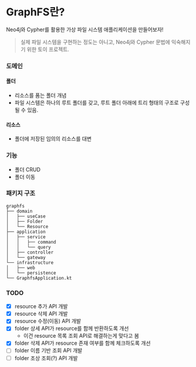# GraphFS란?
Neo4j와 Cypher를 활용한 가상 파일 시스템 애플리케이션을 만들어보자!
> 실제 파일 시스템을 구현하는 정도는 아니고, Neo4j와 Cypher 문법에 익숙해지기 위한 토이 프로젝트.

### 도메인
#### 폴더
- 리소스를 품는 폴더 개념
- 파일 시스템은 하나의 루트 폴더를 갖고, 루트 폴더 아래에 트리 형태의 구조로 구성될 수 있음.

#### 리소스
- 폴더에 저장된 임의의 리소스를 대변

### 기능
- 폴더 CRUD
- 폴더 이동

### 패키지 구조
```
graphfs
├── domain
│   ├── useCase
│   ├── Folder
│   └── Resource
├── application
│   ├── service
│   │   ├── command
│   │   └── query        
│   ├── controller
│   └── gateway
└── infrastructure
│   ├── web
│   └── persistence
└── GraphfsApplication.kt    
```

### TODO
- [x] resource 추가 API 개발
- [x] resource 삭제 API 개발
- [x] resource 수정(이동) API 개발
- [x] folder 상세 API가 resource를 함께 반환하도록 개선
  - 이건 resource 목록 조회 API로 해결하는게 맞다고 봄
- [x] folder 삭제 API가 resource 존재 여부를 함께 체크하도록 개선
- [ ] folder 이름 기반 조회 API 개발
- [ ] folder 조상 조회(?) API 개발